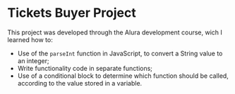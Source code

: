 # Tickets Buyer Project
This project was developed through the Alura development course, wich I learned how to:

- Use of the `parseInt` function in JavaScript, to convert a String value to an integer;
- Write functionality code in separate functions;
- Use of a conditional block to determine which function should be called, according to the value stored in a variable.
